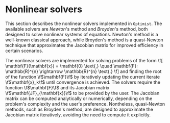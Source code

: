 # Nonlinear solvers

This section describes the nonlinear solvers implemented in `Optimist`. The available solvers are *Newton*'s method and *Broyden*'s method, both designed to solve nonlinear systems of equations. Newton's method is a well-known classical approach, while Broyden's method is a quasi-Newton technique that approximates the Jacobian matrix for improved efficiency in certain scenarios.

The nonlinear solvers are implemented for solving problems of the form
\f[
  \mathbf{F}(\mathbf{x}) = \mathbf{0} \text{,} \quad \mathbf{F}: \mathbb{R}^{n} \rightarrow \mathbb{R}^{n} \text{.}
\f]
and finding the root of the function \f$\mathbf{F}\f$ by iteratively updating the current iterate \f$\mathbf{x}_k\f$ until convergence is achieved. The solvers require the function \f$\mathbf{F}\f$ and its Jacobian matrix \f$\mathbf{JF}_{\mathbf{x}}\f$ to be provided by the user. The Jacobian matrix can be computed analytically or numerically, depending on the problem's complexity and the user's preference. Nontheless, quasi-Newton methods, such as Broyden's method, are designed to approximate the Jacobian matrix iteratively, avoiding the need to compute it explicitly.
